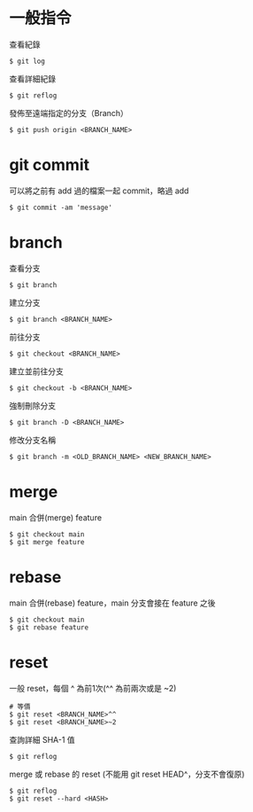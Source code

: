 # 一般指令
查看紀錄
```
$ git log
```
查看詳細紀錄
```
$ git reflog
```

發佈至遠端指定的分支（Branch）
```
$ git push origin <BRANCH_NAME>
```

# git commit
可以將之前有 add 過的檔案一起 commit，略過 add
```
$ git commit -am 'message'
```


# branch
查看分支
```
$ git branch
```

建立分支
```
$ git branch <BRANCH_NAME>
```
前往分支
```
$ git checkout <BRANCH_NAME>
```
建立並前往分支
```
$ git checkout -b <BRANCH_NAME>
```
強制刪除分支
```
$ git branch -D <BRANCH_NAME>
```
修改分支名稱
```
$ git branch -m <OLD_BRANCH_NAME> <NEW_BRANCH_NAME>
```

# merge
main 合併(merge) feature
```
$ git checkout main
$ git merge feature
```


# rebase
main 合併(rebase) feature，main 分支會接在 feature 之後 
```
$ git checkout main
$ git rebase feature
```


# reset  
一般 reset，每個 ^ 為前1次(^^ 為前兩次或是 ~2)
```
# 等價
$ git reset <BRANCH_NAME>^^
$ git reset <BRANCH_NAME>~2
```
查詢詳細 SHA-1 值
```
$ git reflog
```
merge 或 rebase 的 reset (不能用 git reset HEAD^，分支不會復原)
```
$ git reflog
$ git reset --hard <HASH>
```

